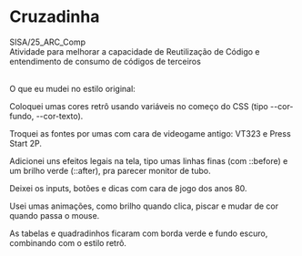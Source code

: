 # Cruzadinha
SISA/25_ARC_Comp<br>
Atividade para melhorar a capacidade de Reutilização de Código e entendimento de consumo de códigos de terceiros<br><br>

O que eu mudei no estilo original:

Coloquei umas cores retrô usando variáveis no começo do CSS (tipo --cor-fundo, --cor-texto).

Troquei as fontes por umas com cara de videogame antigo: VT323 e Press Start 2P.

Adicionei uns efeitos legais na tela, tipo umas linhas finas (com ::before) e um brilho verde (::after), pra parecer monitor de tubo.

Deixei os inputs, botões e dicas com cara de jogo dos anos 80.

Usei umas animações, como brilho quando clica, piscar e mudar de cor quando passa o mouse.

As tabelas e quadradinhos ficaram com borda verde e fundo escuro, combinando com o estilo retrô.



